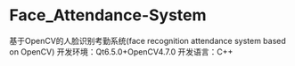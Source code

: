 # Face_Attendance-System
基于OpenCV的人脸识别考勤系统(face recognition attendance system based on OpenCV)
开发环境：Qt6.5.0+OpenCV4.7.0
开发语言：C++

